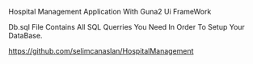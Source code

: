 Hospital Management Application With Guna2 Ui FrameWork

Db.sql File Contains All SQL Querries You Need In Order To Setup Your DataBase.

https://github.com/selimcanaslan/HospitalManagement
